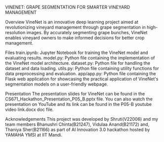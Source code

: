 VINENET: GRAPE SEGMENTATION FOR SMARTER VINEYARD MANAGEMENT

Overview
VineNet is an innovative deep learning project aimed at revolutionizing vineyard management through grape segmentation in high-resolution images. By accurately segmenting grape bunches, VineNet enables vineyard owners to make informed decisions for better crop management.

Files
train.ipynb: Jupyter Notebook for training the VineNet model and evaluating results.
model.py: Python file containing the implementation of the VineNet model architecture.
dataset.py: Python file for handling the dataset and data loading.
utils.py: Python file containing utility functions for data preprocessing and evaluation.
app/app.py: Python file containing the Flask web application for showcasing the practical application of VineNet's segmentation models on a user-friendly webpage.

Presentation
The presentation slides for VineNet can be found in the CS671_Hackathon_Presentation_P05_B.pptx file.
You can also watch the presentation on YouTube and its link can be found in the P05-B youtube video link.docx doc file.

Acknowledgements
This project was developed by Shruti(V22006) and my team members Bhanushri Chinta(B21247), Vidulaa Anand(B21172) and, Thaniya Sher(B21166) as part of AI Innovation 3.0 hackathon hosted by YAMAHA YMSI at IIT Mandi.
